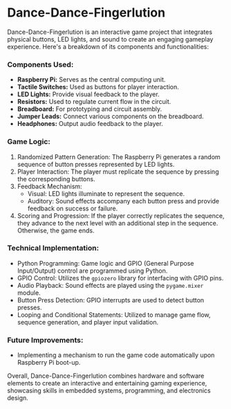 # Dance-Dance-Fingerlution
Dance-Dance-Fingerlution is an interactive game project that integrates physical buttons, LED lights, and sound to create an engaging gameplay experience. Here's a breakdown of its components and functionalities:

### Components Used:
- **Raspberry Pi:** Serves as the central computing unit.
- **Tactile Switches:** Used as buttons for player interaction.
- **LED Lights:** Provide visual feedback to the player.
- **Resistors:** Used to regulate current flow in the circuit.
- **Breadboard:** For prototyping and circuit assembly.
- **Jumper Leads:** Connect various components on the breadboard.
- **Headphones:** Output audio feedback to the player.

### Game Logic:
1. Randomized Pattern Generation: The Raspberry Pi generates a random sequence of button presses represented by LED lights.
2. Player Interaction: The player must replicate the sequence by pressing the corresponding buttons.
3. Feedback Mechanism:
   - Visual: LED lights illuminate to represent the sequence.
   - Auditory: Sound effects accompany each button press and provide feedback on success or failure.
4. Scoring and Progression: If the player correctly replicates the sequence, they advance to the next level with an additional step in the sequence. Otherwise, the game ends.

### Technical Implementation:
- Python Programming: Game logic and GPIO (General Purpose Input/Output) control are programmed using Python.
- GPIO Control: Utilizes the `gpiozero` library for interfacing with GPIO pins.
- Audio Playback: Sound effects are played using the `pygame.mixer` module.
- Button Press Detection: GPIO interrupts are used to detect button presses.
- Looping and Conditional Statements: Utilized to manage game flow, sequence generation, and player input validation.

### Future Improvements:
- Implementing a mechanism to run the game code automatically upon Raspberry Pi boot-up.


Overall, Dance-Dance-Fingerlution combines hardware and software elements to create an interactive and entertaining gaming experience, showcasing skills in embedded systems, programming, and electronics design.
